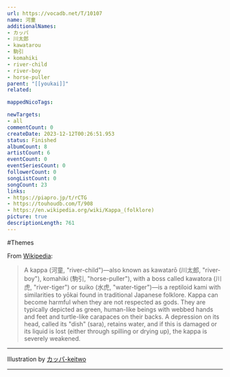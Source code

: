```yaml
---
url: https://vocadb.net/T/10107
name: 河童
additionalNames: 
- カッパ
- 川太郎
- kawatarou
- 駒引
- komahiki
- river-child
- river-boy
- horse-puller
parent: "[[youkai]]"
related:

mappedNicoTags:

newTargets:
- all
commentCount: 0
createDate: 2023-12-12T00:26:51.953
status: Finished
albumCount: 8
artistCount: 6
eventCount: 0
eventSeriesCount: 0
followerCount: 0
songListCount: 0
songCount: 23
links: 
- https://piapro.jp/t/rCTG
- https://touhoudb.com/T/908
- https://en.wikipedia.org/wiki/Kappa_(folklore)
picture: true
descriptionLength: 761
---
```


#Themes

From [Wikipedia](https://en.wikipedia.org/wiki/Kappa_(folklore)):
> A kappa (河童, "river-child")—also known as kawatarō (川太郎, "river-boy"), komahiki (駒引, "horse-puller"), with a boss called kawatora (川虎, "river-tiger") or suiko (水虎, "water-tiger")—is a reptiloid kami with similarities to yōkai found in traditional Japanese folklore. Kappa can become harmful when they are not respected as gods. They are typically depicted as green, human-like beings with webbed hands and feet and turtle-like carapaces on their backs. A depression on its head, called its "dish" (sara), retains water, and if this is damaged or its liquid is lost (either through spilling or drying up), the kappa is severely weakened.
---
Illustration by [カッパ-keitwo](https://piapro.jp/koln)

---

